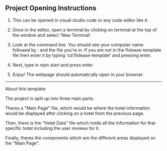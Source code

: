 ## Project Opening Instructions

1. This can be opened in visual studio code or any code editor like it. 

2. Once in the editor, open a terminal by clicking on terminal at the top of the window and select 'New Terminal'.

3. Look at the command line. You should see your computer name followed by : and the file you're in. If you are not in the flxlease-template file then enter it by typing 'cd flxlease-template' and pressing enter.

4. Next, type in npm start and press enter.

5. Enjoy! The webpage should automatically open in your browser.

--------------------------

About this template:

The project is split up into three main parts. 

Theres a "Main Page" file, which would be where the hotel information would be displayed after clicking on a hotel from the previous page. 

Then, there is the "Hotel Data" file which holds all the information for that specific hotel including the user reviews for it.

Finally, theres the components which are the different areas displayed on the "Main Page". 
